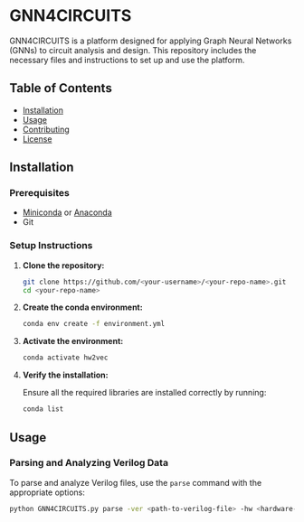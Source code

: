 # GNN4CIRCUITS

GNN4CIRCUITS is a platform designed for applying Graph Neural Networks (GNNs) to circuit analysis and design. This repository includes the necessary files and instructions to set up and use the platform.

## Table of Contents

- [Installation](#installation)
- [Usage](#usage)
- [Contributing](#contributing)
- [License](#license)

## Installation

### Prerequisites

- [Miniconda](https://docs.conda.io/en/latest/miniconda.html) or [Anaconda](https://www.anaconda.com/products/distribution)
- Git

### Setup Instructions

1. **Clone the repository:**

    ```bash
    git clone https://github.com/<your-username>/<your-repo-name>.git
    cd <your-repo-name>
    ```

2. **Create the conda environment:**

    ```bash
    conda env create -f environment.yml
    ```

3. **Activate the environment:**

    ```bash
    conda activate hw2vec
    ```

4. **Verify the installation:**

    Ensure all the required libraries are installed correctly by running:

    ```bash
    conda list
    ```

## Usage

### Parsing and Analyzing Verilog Data

To parse and analyze Verilog files, use the `parse` command with the appropriate options:

```bash
python GNN4CIRCUITS.py parse -ver <path-to-verilog-file> -hw <hardware-type> [-lib <path-to-library>] [optional-parameters]
